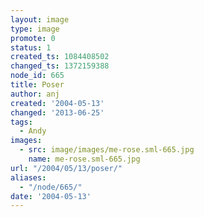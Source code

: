 ```yaml
---
layout: image
type: image
promote: 0
status: 1
created_ts: 1084408502
changed_ts: 1372159388
node_id: 665
title: Poser
author: anj
created: '2004-05-13'
changed: '2013-06-25'
tags:
  - Andy
images:
  - src: image/images/me-rose.sml-665.jpg
    name: me-rose.sml-665.jpg
url: "/2004/05/13/poser/"
aliases:
  - "/node/665/"
date: '2004-05-13'
---
```



